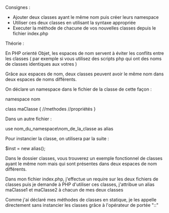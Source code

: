 Consignes :

- Ajouter deux classes ayant le même nom puis créer leurs namespace
- Utiliser ces deux classes en utilisant la syntaxe appropriée
- Executer la méthode de chacune de vos nouvelles classes depuis le fichier index.php



Théorie :

En PHP orienté Objet, les espaces de nom servent à éviter les conflits entre les classes ( par exemple si vous utilisez
des scripts php qui ont des noms de classes identiques aux votres )

Grâce aux espaces de nom, deux classes peuvent avoir le même nom dans deux espaces de noms différents.

On déclare un namespace dans le fichier de la classe de cette façon  :

namespace nom

class maClasse
{
    //methodes
    //propriétés
}


Dans un autre fichier :

use nom_du_namespace\nom_de_la_classe as alias

Pour instancier la classe, on utilisera par la suite :

$inst = new alias();


Dans le dossier classes, vous trouverez un exemple fonctionnel de classes ayant le même
nom mais qui sont présentes dans deux espaces de nom différents.

Dans mon fichier index.php, j'effectue un require sur les deux fichiers de classes
puis je demande à PHP d'utiliser ces classes, j'attribue un alias maClasse1 et maClasse2 à chacun de mes deux classes

Comme j'ai déclaré mes méthodes de classes en statique, je les appelle directement
sans instancier les classes grâce à l'opérateur de portée "::"





